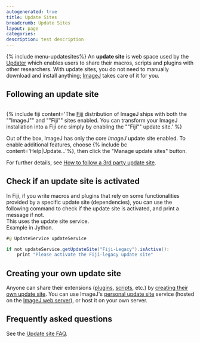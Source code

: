 ```yaml
---
autogenerated: true
title: Update Sites
breadcrumb: Update Sites
layout: page
categories: 
description: test description
---
```


{% include menu-updatesites%}
An **update site** is web space used by the [Updater](Updater ) which enables users to share their macros, scripts and plugins with other researchers. With update sites, you do not need to manually download and install anything; [ImageJ](ImageJ ) takes care of it for you.

## Following an update site

<div style="clear: right; float: right">

{% include fiji content='The [Fiji](Fiji ) distribution of ImageJ ships with both the ""ImageJ"" and ""Fiji"" sites enabled. You can transform your ImageJ installation into a Fiji one simply by enabling the ""Fiji"" update site.' %}

</div>

Out of the box, ImageJ has only the core *ImageJ* update site enabled. To enable additional features, choose {% include bc content='Help|Update...'%}, then click the "Manage update sites" button.

For further details, see [How to follow a 3rd party update site](How_to_follow_a_3rd_party_update_site ).

## Check if an update site is activated

In Fiji, if you write macros and plugins that rely on some functionalities provided by a specific update site (dependencies), you can use the following command to check if the update site is activated, and print a message if not.  
This uses the update site service.  
Example in Jython.

``` java
#@ UpdateService updateService

if not updateService.getUpdateSite("Fiji-Legacy").isActive():
    print "Please activate the Fiji-legacy update site"
```

## Creating your own update site

Anyone can share their extensions ([plugins](plugins ), [scripts](scripts ), etc.) by [creating their own update site](How_to_set_up_and_populate_an_update_site ). You can use ImageJ's [personal update site](personal_update_site ) service (hosted on the [ImageJ web server](http://sites.imagej.net/)), or host it on your own server.

## Frequently asked questions

See the [Update site FAQ](Update_site_FAQ ).

